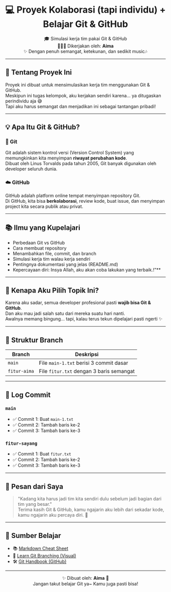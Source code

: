 <h1 align="center">💻 Proyek Kolaborasi (tapi individu) + Belajar Git & GitHub </h1>

<p align="center">
  🎓 Simulasi kerja tim pakai Git & GitHub<br>
  🙋🏻‍♀️ Dikerjakan oleh: <strong>Aima</strong><br>
  ✨ Dengan penuh semangat, ketekunan, dan sedikit music🎶
</p>

---

## 📘 Tentang Proyek Ini

Proyek ini dibuat untuk mensimulasikan kerja tim menggunakan Git & GitHub.  
Meskipun ini tugas kelompok, aku kerjakan sendiri karena… ya ditugaskan perindividu aja 😅  
Tapi aku harus semangat dan menjadikan ini sebagai tantangan pribadi!

---

## 💡 Apa Itu Git & GitHub?

### 🔧 Git
Git adalah sistem kontrol versi (Version Control System) yang memungkinkan kita menyimpan **riwayat perubahan kode**.  
Dibuat oleh Linus Torvalds pada tahun 2005, Git banyak digunakan oleh developer seluruh dunia.

### ☁️ GitHub
GitHub adalah platform online tempat menyimpan repository Git.  
Di GitHub, kita bisa **berkolaborasi**, review kode, buat issue, dan menyimpan project kita secara publik atau privat.

---

## 📚 Ilmu yang Kupelajari

- Perbedaan Git vs GitHub
- Cara membuat repository
- Menambahkan file, commit, dan branch
- Simulasi kerja tim walau kerja sendiri
- Pentingnya dokumentasi yang jelas (README.md)
- Kepercayaan diri: Insya Allah, aku akan coba lakukan yang terbaik.!"**

---

## 🧠 Kenapa Aku Pilih Topik Ini?

Karena aku sadar, semua developer profesional pasti **wajib bisa Git & GitHub**.  
Dan aku mau jadi salah satu dari mereka suatu hari nanti.  
Awalnya memang bingung… tapi, kalau terus tekun dipelajari pasti ngerti ✨

---

## 🌿 Struktur Branch

| Branch         | Deskripsi                                    |
|----------------|-----------------------------------------------|
| `main`         | File `main-1.txt` berisi 3 commit dasar       |
| `fitur-aima` | File `fitur.txt` dengan 3 baris semangat    |

---

## 📂 Log Commit

### `main`
- ✅ Commit 1: Buat `main-1.txt`
- ✅ Commit 2: Tambah baris ke-2
- ✅ Commit 3: Tambah baris ke-3

### `fitur-sayang`
- ✅ Commit 1: Buat `fitur.txt`
- ✅ Commit 2: Tambah baris ke-2
- ✅ Commit 3: Tambah baris ke-3

---

## 💬 Pesan dari Saya

> "Kadang kita harus jadi tim kita sendiri dulu sebelum jadi bagian dari tim yang besar."  
> Terima kasih Git & GitHub, kamu ngajarin aku lebih dari sekadar kode, kamu ngajarin aku percaya diri. 💪  

---

## 🔗 Sumber Belajar

- 📚 [Markdown Cheat Sheet](https://www.markdownguide.org/cheat-sheet/)
- 🧩 [Learn Git Branching (Visual)](https://learngitbranching.js.org/)
- 🛠️ [Git Handbook (GitHub)](https://docs.github.com/en/get-started)

---

<p align="center">
  ✨ Dibuat oleh: <strong>Aima</strong> 🌸<br>
  Jangan takut belajar Git ya~ Kamu juga pasti bisa!
</p>
